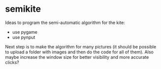 # semikite

Ideas to program the semi-automatic algorithm for the kite:
- use pygame
- use pynput


Next step is to make the algorithm for many pictures (it should be possible to upload a folder with images and then do the code for all of them).
Also maybe increase the window size for better visibility and more accurate clicks?
